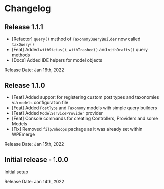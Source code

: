 # Changelog

## Release 1.1.1

- [Refactor] `query()` method of `TaxonomyQueryBuilder` now called `taxQuery()`
- [Feat] Added `withStatus()`, `withTrashed()` and `withDrafts()` query methods
- [Docs] Added IDE helpers for model objects

Release Date: Jan 16th, 2022

## Release 1.1.0

- [Feat] Added support for registering custom post types and taxonomies via `models` configuration file
- [Feat] Added `PostType` and `Taxonomy` models with simple query builders
- [Feat] Added `ModelServiceProvider` provider
- [Feat] Console commands for creating Controllers, Providers and some Models
- [Fix] Removed `filp/whoops` package as it was already set within WPEmerge

Release Date: Jan 15th, 2022

## Initial release - 1.0.0

Initial setup

Release Date: Jan 14th, 2022